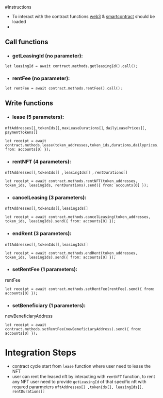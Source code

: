 
#Instructions
- To interact with the contract functions [web3](https://github.com/ChainSafe/web3.js) & [smartcontract](https://www.ibm.com/topics/smart-contracts) should be loaded
-

## Call functions

- ### getLeasingId (no parameter):
```
let leasingId = await contract.methods.getleasingId().call();
```

- ### rentFee (no parameter):
```
let rentFee = await contract.methods.rentFee().call();
```

## Write functions

- ### lease (5 parameters):
```nftAddresses[]```,
```tokenIds[]```,
```maxLeaseDurations[]```,
```dailyLeasePrices[]```,
```paymentTokens[]```

```
let receipt = await contract.methods.lease(token_addresses,token_ids,durations,dailyprices,paymentTypes).send({ from: accounts[0] });
```

- ### rentNFT (4 parameters):
```nftAddresses[]```,
```tokenIds[] ```,
```leasingIds[] ```,
```rentDurations[] ```
```
let receipt = await contract.methods.rentNFT(token_addresses, token_ids, leasingIds, rentDurations).send({ from: accounts[0] });
```

- ### cancelLeasing (3 parameters):
```nftAddresses[]```,
```tokenIds[]```,
```leasingIds[]```
 ```
let receipt = await contract.methods.cancelLeasing(token_addresses, token_ids, leasingIds).send({ from: accounts[0] });
```
- ### endRent (3 parameters):
```nftAddresses[]```,
```tokenIds[]```,
```leasingIds[]```
```
let receipt = await contract.methods.endRent(token_addresses, token_ids, leasingIds).send({ from: accounts[0] });
```

- ### setRentFee (1 parameters):
rentFee
```
let receipt = await contract.methods.setRentFee(rentFee).send({ from: accounts[0] });
```

- ### setBeneficiary (1 parameters):
newBeneficiaryAddress
```
let receipt = await contract.methods.setRentFee(newBeneficiaryAddress).send({ from: accounts[0] });
```


# Integration Steps

- contract cycle start from ``lease`` function where user need to lease the NFT
- user can rent the leased nft by interacting with ```rentNFT``` function, to rent any NFT user need to provide ```getLeasingId``` of that specific nft with requred pararmeters ```nftAddresses[] ,tokenIds[], leasingIds[], rentDurations[] ```
